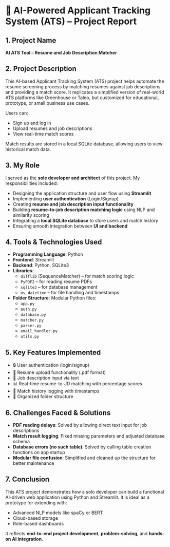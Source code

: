 # 🚀 AI-Powered Applicant Tracking System (ATS) – Project Report

## 1. Project Name
**AI ATS Tool – Resume and Job Description Matcher**

## 2. Project Description
This AI-based Applicant Tracking System (ATS) project helps automate the resume screening process by matching resumes against job descriptions and providing a match score. It replicates a simplified version of real-world ATS platforms like Greenhouse or Taleo, but customized for educational, prototype, or small business use cases.

Users can:
- Sign up and log in
- Upload resumes and job descriptions
- View real-time match scores

Match results are stored in a local SQLite database, allowing users to view historical match data.

## 3. My Role
I served as the **sole developer and architect** of this project. My responsibilities included:
- Designing the application structure and user flow using **Streamlit**
- Implementing **user authentication** (Login/Signup)
- Creating **resume and job description input functionality**
- Building **resume-to-job description matching logic** using NLP and similarity scoring
- Integrating a **local SQLite database** to store users and match history
- Ensuring smooth integration between **UI and backend**

## 4. Tools & Technologies Used

- **Programming Language**: Python  
- **Frontend**: Streamlit  
- **Backend**: Python, SQLite3  
- **Libraries**:
  - `difflib` (SequenceMatcher) – for match scoring logic
  - `PyPDF2` – for reading resume PDFs
  - `sqlite3` – for database management
  - `os`, `datetime` – for file handling and timestamps  
- **Folder Structure**: Modular Python files:
  - `app.py`
  - `auth.py`
  - `database.py`
  - `matcher.py`
  - `parser.py`
  - `email_handler.py`
  - `utils.py`

## 5. Key Features Implemented
- 🔒 User authentication (login/signup)
- 📄 Resume upload functionality (.pdf format)
- 📝 Job description input via text
- 📊 Real-time resume-to-JD matching with percentage scores
- 🧾 Match history logging with timestamps
- 📁 Organized folder structure

## 6. Challenges Faced & Solutions

- **PDF reading delays**: Solved by allowing direct text input for job descriptions  
- **Match result logging**: Fixed missing parameters and adjusted database schema  
- **Database errors (no such table)**: Solved by calling table creation functions on app startup  
- **Modular file confusion**: Simplified and cleaned up the structure for better maintenance

## 7. Conclusion
This ATS project demonstrates how a solo developer can build a functional AI-driven web application using Python and Streamlit. It is ideal as a prototype for extending with:
- Advanced NLP models like spaCy or BERT
- Cloud-based storage
- Role-based dashboards

It reflects **end-to-end project development**, **problem-solving**, and **hands-on AI integration**.


